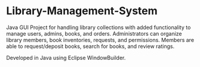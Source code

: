 # Library-Management-System
Java GUI Project for handling library collections with added functionality to manage users, admins, books, and orders. Administrators can organize library members, book inventories, requests, and permissions. Members are able to request/deposit books, search for books, and review ratings.

Developed in Java using Eclipse WindowBuilder.

